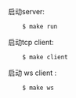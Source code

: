 启动server:
```
	$ make run
```

启动tcp client:
```
	$ make client
```

启动 ws client :
```
	$ make ws
```


